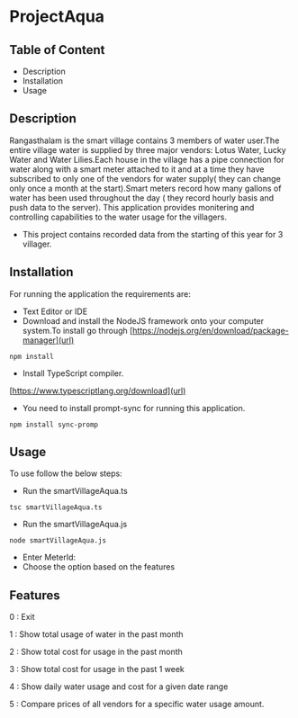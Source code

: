 # ProjectAqua
## Table of Content
- Description
- Installation
- Usage
## Description
Rangasthalam is the smart village contains 3 members of water user.The entire village water is supplied by three major vendors: Lotus Water, Lucky Water and Water Lilies.Each house in the village has a pipe connection for water along with a smart meter attached to it and at a time they have subscribed to only one of the vendors for water supply( they can change only once a month at the start).Smart meters record how many gallons of water has been used throughout the day ( they record hourly basis and push data to the server).
This application provides monitering and controlling capabilities to the water usage for the villagers.
- This project contains recorded data from the starting of this year for 3 villager.
## Installation
For running the application the requirements are:
- Text Editor or IDE
- Download and install the NodeJS framework onto your computer system.To install go through [https://nodejs.org/en/download/package-manager](url)
```
npm install
```
- Install TypeScript compiler.

[https://www.typescriptlang.org/download](url)

- You need to install prompt-sync for running this application.
```
npm install sync-promp
```
## Usage
To use follow the below steps:
- Run the smartVillageAqua.ts
```
tsc smartVillageAqua.ts
```
- Run the smartVillageAqua.js
```
node smartVillageAqua.js
```
- Enter MeterId: <meterId>
- Choose the option based on the features
## Features
  
0 : Exit 
  
1 : Show total usage of water in the past month
  
2 : Show total cost for usage in the past month
  
3 : Show total cost for usage in the past 1 week
  
4 : Show daily water usage and cost for a given date range
  
5 : Compare prices of all vendors for a specific water usage amount.

